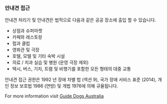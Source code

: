 ### 안내견 접근

안내견 처리기 및 안내견은 법적으로 다음과 같은 공공 장소에 출입 할 수 있습니다.

- 상점과 슈퍼마켓
- 카페와 레스토랑
- 펍과 클럽
- 영화관 및 극장
- 호텔, 모텔 및 기타 숙박 시설
- 의료 / 치과 실습 및 병원 (운영 극장 제외)
- 택시, 버스, 기차, 트램 및 비행기를 포함한 모든 형태의 대중 교통

안내견 접근 권한은 1992 년 장애 차별 법 (섹션 9), 국가 장애 서비스 표준 (2014), 개인 정보 보호법 1986 (연방) 및 개법 1976에 의해 규율됩니다.

For more information visit [Guide Dogs Australia](https://www.guidedogsaustralia.com/)